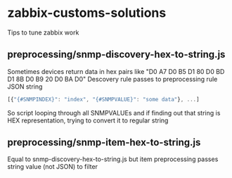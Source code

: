 # zabbix-customs-solutions
Tips to tune zabbix work

## preprocessing/snmp-discovery-hex-to-string.js
Sometimes devices return data in hex pairs like "D0 A7 D0 B5 D1 80 D0 BD D1 8B D0 B9 20 D0 BA D0"
Descovery rule passes to preprocessing rule JSON string 
```javascript
[{"{#SNMPINDEX}": "index", "{#SNMPVALUE}": "some data"}, ...]
```
So script looping through all SNMPVALUEs and if finding out that string is HEX representation, trying to convert it to regular string

## preprocessing/snmp-item-hex-to-string.js
Equal to snmp-discovery-hex-to-string.js but item preprocessing passes string value (not JSON) to filter
